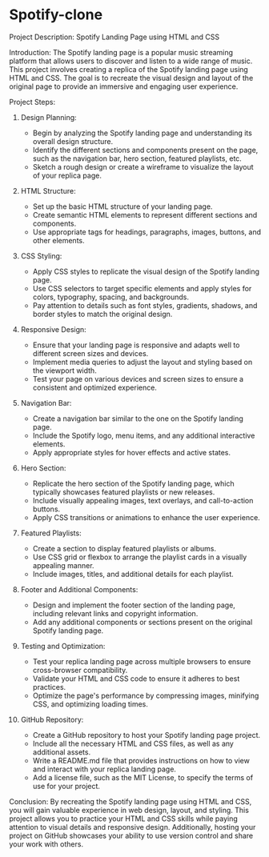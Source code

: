 # Spotify-clone

Project Description: Spotify Landing Page using HTML and CSS

Introduction:
The Spotify landing page is a popular music streaming platform that allows users to discover and listen to a wide range of music. This project involves creating a replica of the Spotify landing page using HTML and CSS. The goal is to recreate the visual design and layout of the original page to provide an immersive and engaging user experience.

Project Steps:

1. Design Planning:
   - Begin by analyzing the Spotify landing page and understanding its overall design structure.
   - Identify the different sections and components present on the page, such as the navigation bar, hero section, featured playlists, etc.
   - Sketch a rough design or create a wireframe to visualize the layout of your replica page.

2. HTML Structure:
   - Set up the basic HTML structure of your landing page.
   - Create semantic HTML elements to represent different sections and components.
   - Use appropriate tags for headings, paragraphs, images, buttons, and other elements.

3. CSS Styling:
   - Apply CSS styles to replicate the visual design of the Spotify landing page.
   - Use CSS selectors to target specific elements and apply styles for colors, typography, spacing, and backgrounds.
   - Pay attention to details such as font styles, gradients, shadows, and border styles to match the original design.

4. Responsive Design:
   - Ensure that your landing page is responsive and adapts well to different screen sizes and devices.
   - Implement media queries to adjust the layout and styling based on the viewport width.
   - Test your page on various devices and screen sizes to ensure a consistent and optimized experience.

5. Navigation Bar:
   - Create a navigation bar similar to the one on the Spotify landing page.
   - Include the Spotify logo, menu items, and any additional interactive elements.
   - Apply appropriate styles for hover effects and active states.

6. Hero Section:
   - Replicate the hero section of the Spotify landing page, which typically showcases featured playlists or new releases.
   - Include visually appealing images, text overlays, and call-to-action buttons.
   - Apply CSS transitions or animations to enhance the user experience.

7. Featured Playlists:
   - Create a section to display featured playlists or albums.
   - Use CSS grid or flexbox to arrange the playlist cards in a visually appealing manner.
   - Include images, titles, and additional details for each playlist.

8. Footer and Additional Components:
   - Design and implement the footer section of the landing page, including relevant links and copyright information.
   - Add any additional components or sections present on the original Spotify landing page.

9. Testing and Optimization:
   - Test your replica landing page across multiple browsers to ensure cross-browser compatibility.
   - Validate your HTML and CSS code to ensure it adheres to best practices.
   - Optimize the page's performance by compressing images, minifying CSS, and optimizing loading times.

10. GitHub Repository:
    - Create a GitHub repository to host your Spotify landing page project.
    - Include all the necessary HTML and CSS files, as well as any additional assets.
    - Write a README.md file that provides instructions on how to view and interact with your replica landing page.
    - Add a license file, such as the MIT License, to specify the terms of use for your project.

Conclusion:
By recreating the Spotify landing page using HTML and CSS, you will gain valuable experience in web design, layout, and styling. This project allows you to practice your HTML and CSS skills while paying attention to visual details and responsive design. Additionally, hosting your project on GitHub showcases your ability to use version control and share your work with others.
